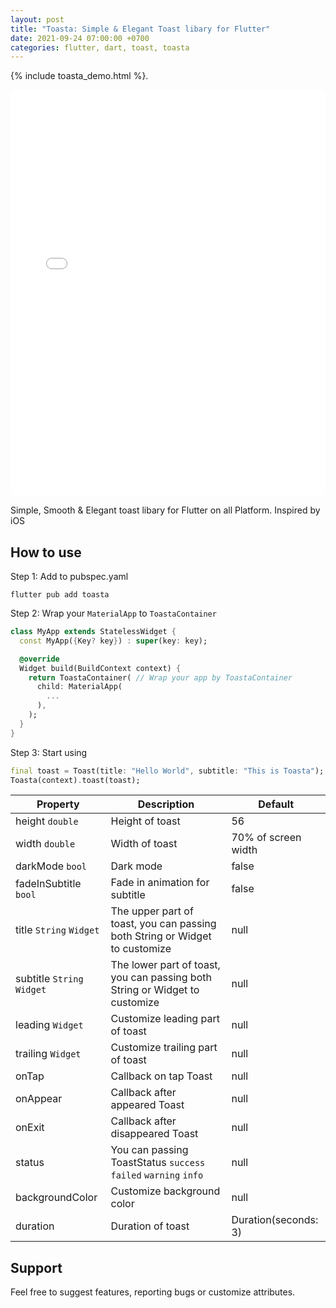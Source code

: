 ```yaml
---
layout: post
title: "Toasta: Simple & Elegant Toast libary for Flutter"
date: 2021-09-24 07:00:00 +0700
categories: flutter, dart, toast, toasta
---
```


{% include toasta_demo.html %}.

<iframe src="/assets/toasta/index.html" width="100%" height="650" style="display:block; margin: 0 auto; border: 1 solid grey; border-radius: 10px" frameBorder="0">&nbsp;</iframe>

Simple, Smooth & Elegant toast libary for Flutter on all Platform. Inspired by iOS

## How to use

Step 1: Add to pubspec.yaml

```
flutter pub add toasta
```

Step 2: Wrap your `MaterialApp` to `ToastaContainer`

```dart
class MyApp extends StatelessWidget {
  const MyApp({Key? key}) : super(key: key);

  @override
  Widget build(BuildContext context) {
    return ToastaContainer( // Wrap your app by ToastaContainer
      child: MaterialApp(
        ...
      ),
    );
  }
}
```

Step 3: Start using

```dart
final toast = Toast(title: "Hello World", subtitle: "This is Toasta");
Toasta(context).toast(toast);
```

| Property                   | Description                                                                 | Default              |
| -------------------------- | --------------------------------------------------------------------------- | -------------------- |
| height `double`            | Height of toast                                                             | 56                   |
| width `double`             | Width of toast                                                              | 70% of screen width  |
| darkMode `bool`            | Dark mode                                                                   | false                |
| fadeInSubtitle `bool`      | Fade in animation for subtitle                                              | false                |
| title `String` `Widget`    | The upper part of toast, you can passing both String or Widget to customize | null                 |
| subtitle `String` `Widget` | The lower part of toast, you can passing both String or Widget to customize | null                 |
| leading `Widget`           | Customize leading part of toast                                             | null                 |
| trailing `Widget`          | Customize trailing part of toast                                            | null                 |
| onTap                      | Callback on tap Toast                                                       | null                 |
| onAppear                   | Callback after appeared Toast                                               | null                 |
| onExit                     | Callback after disappeared Toast                                            | null                 |
| status                     | You can passing ToastStatus `success` `failed` `warning` `info`             | null                 |
| backgroundColor            | Customize background color                                                  | null                 |
| duration                   | Duration of toast                                                           | Duration(seconds: 3) |

## Support

Feel free to suggest features, reporting bugs or customize attributes.
